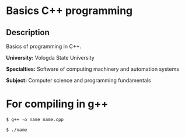 # Basics C++ programming

## Description
Basics of programming in C++.  

**University:** Vologda State University

**Specialties:** Software of computing machinery and automation systems

**Subject:** Computer science and programming fundamentals



# For compiling in g++

`$ g++ -o name name.cpp`

`$ ./name`
